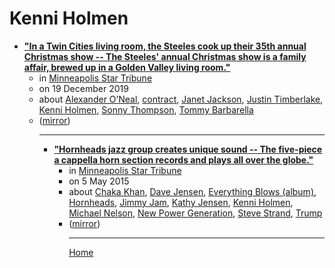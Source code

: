 # Kenni Holmen

 - [**"In a Twin Cities living room, the Steeles cook up their 35th annual Christmas show -- The Steeles' annual Christmas show is a family affair, brewed up in a Golden Valley living room."**](https://www.startribune.com/in-a-twin-cities-living-room-the-steeles-cook-up-their-35th-annual-christmas-show/566344542/)<ul><li>in [Minneapolis Star Tribune](https://www.startribune.com/)</li><li>on 19 December 2019</li><li>about [Alexander O’Neal](../../topics/alexander-o-neal/index.md), [contract](../../topics/contract/index.md), [Janet Jackson](../../topics/janet-jackson/index.md), [Justin Timberlake](../../topics/justin-timberlake/index.md), [Kenni Holmen](../../topics/kenni-holmen/index.md), [Sonny Thompson](../../topics/sonny-thompson/index.md), [Tommy Barbarella](../../topics/tommy-barbarella/index.md)</li><li>([mirror](https://web.archive.org/web/*/https://www.startribune.com/in-a-twin-cities-living-room-the-steeles-cook-up-their-35th-annual-christmas-show/566344542/))</li><ul>

----

 - [**"Hornheads jazz group creates unique sound -- The five-piece a cappella horn section records and plays all over the globe."**](https://www.startribune.com/hornheads-jazz-group-creates-unique-sound/302567351/)<ul><li>in [Minneapolis Star Tribune](https://www.startribune.com/)</li><li>on 5 May 2015</li><li>about [Chaka Khan](../../topics/chaka-khan/index.md), [Dave Jensen](../../topics/dave-jensen/index.md), [Everything Blows (album)](../../topics/album/everything-blows/index.md), [Hornheads](../../topics/hornheads/index.md), [Jimmy Jam](../../topics/jimmy-jam/index.md), [Kathy Jensen](../../topics/kathy-jensen/index.md), [Kenni Holmen](../../topics/kenni-holmen/index.md), [Michael Nelson](../../topics/michael-nelson/index.md), [New Power Generation](../../topics/new-power-generation/index.md), [Steve Strand](../../topics/steve-strand/index.md), [Trump](../../topics/trump/index.md)</li><li>([mirror](https://web.archive.org/web/*/https://www.startribune.com/hornheads-jazz-group-creates-unique-sound/302567351/))</li><ul>

----

[Home](../index.md)
